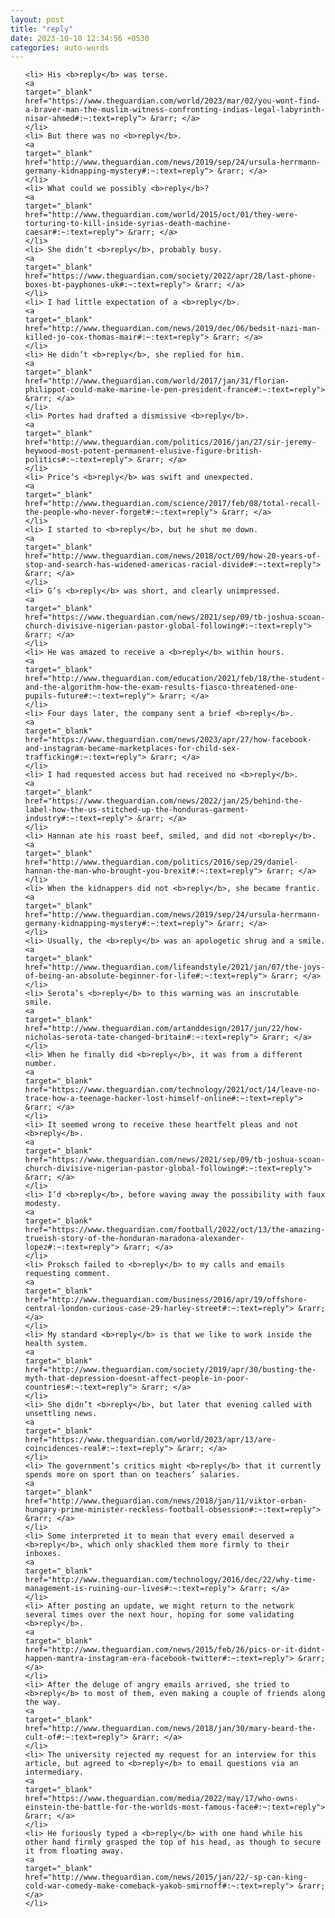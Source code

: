 ```yaml
---
layout: post
title: "reply"
date: 2023-10-10 12:34:56 +0530
categories: auto-words
---
```

<ol>

    <li> His <b>reply</b> was terse.
    <a 
    target="_blank" 
    href="https://www.theguardian.com/world/2023/mar/02/you-wont-find-a-braver-man-the-muslim-witness-confronting-indias-legal-labyrinth-nisar-ahmed#:~:text=reply"> &rarr; </a>
    </li>
    <li> But there was no <b>reply</b>.
    <a 
    target="_blank" 
    href="http://www.theguardian.com/news/2019/sep/24/ursula-herrmann-germany-kidnapping-mystery#:~:text=reply"> &rarr; </a>
    </li>
    <li> What could we possibly <b>reply</b>?
    <a 
    target="_blank" 
    href="http://www.theguardian.com/world/2015/oct/01/they-were-torturing-to-kill-inside-syrias-death-machine-caesar#:~:text=reply"> &rarr; </a>
    </li>
    <li> She didn’t <b>reply</b>, probably busy.
    <a 
    target="_blank" 
    href="https://www.theguardian.com/society/2022/apr/28/last-phone-boxes-bt-payphones-uk#:~:text=reply"> &rarr; </a>
    </li>
    <li> I had little expectation of a <b>reply</b>.
    <a 
    target="_blank" 
    href="http://www.theguardian.com/news/2019/dec/06/bedsit-nazi-man-killed-jo-cox-thomas-mair#:~:text=reply"> &rarr; </a>
    </li>
    <li> He didn’t <b>reply</b>, she replied for him.
    <a 
    target="_blank" 
    href="http://www.theguardian.com/world/2017/jan/31/florian-philippot-could-make-marine-le-pen-president-france#:~:text=reply"> &rarr; </a>
    </li>
    <li> Portes had drafted a dismissive <b>reply</b>.
    <a 
    target="_blank" 
    href="http://www.theguardian.com/politics/2016/jan/27/sir-jeremy-heywood-most-potent-permanent-elusive-figure-british-politics#:~:text=reply"> &rarr; </a>
    </li>
    <li> Price’s <b>reply</b> was swift and unexpected.
    <a 
    target="_blank" 
    href="http://www.theguardian.com/science/2017/feb/08/total-recall-the-people-who-never-forget#:~:text=reply"> &rarr; </a>
    </li>
    <li> I started to <b>reply</b>, but he shut me down.
    <a 
    target="_blank" 
    href="http://www.theguardian.com/news/2018/oct/09/how-20-years-of-stop-and-search-has-widened-americas-racial-divide#:~:text=reply"> &rarr; </a>
    </li>
    <li> G’s <b>reply</b> was short, and clearly unimpressed.
    <a 
    target="_blank" 
    href="https://www.theguardian.com/news/2021/sep/09/tb-joshua-scoan-church-divisive-nigerian-pastor-global-following#:~:text=reply"> &rarr; </a>
    </li>
    <li> He was amazed to receive a <b>reply</b> within hours.
    <a 
    target="_blank" 
    href="http://www.theguardian.com/education/2021/feb/18/the-student-and-the-algorithm-how-the-exam-results-fiasco-threatened-one-pupils-future#:~:text=reply"> &rarr; </a>
    </li>
    <li> Four days later, the company sent a brief <b>reply</b>.
    <a 
    target="_blank" 
    href="https://www.theguardian.com/news/2023/apr/27/how-facebook-and-instagram-became-marketplaces-for-child-sex-trafficking#:~:text=reply"> &rarr; </a>
    </li>
    <li> I had requested access but had received no <b>reply</b>.
    <a 
    target="_blank" 
    href="https://www.theguardian.com/news/2022/jan/25/behind-the-label-how-the-us-stitched-up-the-honduras-garment-industry#:~:text=reply"> &rarr; </a>
    </li>
    <li> Hannan ate his roast beef, smiled, and did not <b>reply</b>.
    <a 
    target="_blank" 
    href="http://www.theguardian.com/politics/2016/sep/29/daniel-hannan-the-man-who-brought-you-brexit#:~:text=reply"> &rarr; </a>
    </li>
    <li> When the kidnappers did not <b>reply</b>, she became frantic.
    <a 
    target="_blank" 
    href="http://www.theguardian.com/news/2019/sep/24/ursula-herrmann-germany-kidnapping-mystery#:~:text=reply"> &rarr; </a>
    </li>
    <li> Usually, the <b>reply</b> was an apologetic shrug and a smile.
    <a 
    target="_blank" 
    href="http://www.theguardian.com/lifeandstyle/2021/jan/07/the-joys-of-being-an-absolute-beginner-for-life#:~:text=reply"> &rarr; </a>
    </li>
    <li> Serota’s <b>reply</b> to this warning was an inscrutable smile.
    <a 
    target="_blank" 
    href="http://www.theguardian.com/artanddesign/2017/jun/22/how-nicholas-serota-tate-changed-britain#:~:text=reply"> &rarr; </a>
    </li>
    <li> When he finally did <b>reply</b>, it was from a different number.
    <a 
    target="_blank" 
    href="https://www.theguardian.com/technology/2021/oct/14/leave-no-trace-how-a-teenage-hacker-lost-himself-online#:~:text=reply"> &rarr; </a>
    </li>
    <li> It seemed wrong to receive these heartfelt pleas and not <b>reply</b>.
    <a 
    target="_blank" 
    href="https://www.theguardian.com/news/2021/sep/09/tb-joshua-scoan-church-divisive-nigerian-pastor-global-following#:~:text=reply"> &rarr; </a>
    </li>
    <li> I’d <b>reply</b>, before waving away the possibility with faux modesty.
    <a 
    target="_blank" 
    href="https://www.theguardian.com/football/2022/oct/13/the-amazing-trueish-story-of-the-honduran-maradona-alexander-lopez#:~:text=reply"> &rarr; </a>
    </li>
    <li> Proksch failed to <b>reply</b> to my calls and emails requesting comment.
    <a 
    target="_blank" 
    href="http://www.theguardian.com/business/2016/apr/19/offshore-central-london-curious-case-29-harley-street#:~:text=reply"> &rarr; </a>
    </li>
    <li> My standard <b>reply</b> is that we like to work inside the health system.
    <a 
    target="_blank" 
    href="http://www.theguardian.com/society/2019/apr/30/busting-the-myth-that-depression-doesnt-affect-people-in-poor-countries#:~:text=reply"> &rarr; </a>
    </li>
    <li> She didn’t <b>reply</b>, but later that evening called with unsettling news.
    <a 
    target="_blank" 
    href="https://www.theguardian.com/world/2023/apr/13/are-coincidences-real#:~:text=reply"> &rarr; </a>
    </li>
    <li> The government’s critics might <b>reply</b> that it currently spends more on sport than on teachers’ salaries.
    <a 
    target="_blank" 
    href="http://www.theguardian.com/news/2018/jan/11/viktor-orban-hungary-prime-minister-reckless-football-obsession#:~:text=reply"> &rarr; </a>
    </li>
    <li> Some interpreted it to mean that every email deserved a <b>reply</b>, which only shackled them more firmly to their inboxes.
    <a 
    target="_blank" 
    href="http://www.theguardian.com/technology/2016/dec/22/why-time-management-is-ruining-our-lives#:~:text=reply"> &rarr; </a>
    </li>
    <li> After posting an update, we might return to the network several times over the next hour, hoping for some validating <b>reply</b>.
    <a 
    target="_blank" 
    href="http://www.theguardian.com/news/2015/feb/26/pics-or-it-didnt-happen-mantra-instagram-era-facebook-twitter#:~:text=reply"> &rarr; </a>
    </li>
    <li> After the deluge of angry emails arrived, she tried to <b>reply</b> to most of them, even making a couple of friends along the way.
    <a 
    target="_blank" 
    href="http://www.theguardian.com/news/2018/jan/30/mary-beard-the-cult-of#:~:text=reply"> &rarr; </a>
    </li>
    <li> The university rejected my request for an interview for this article, but agreed to <b>reply</b> to email questions via an intermediary.
    <a 
    target="_blank" 
    href="https://www.theguardian.com/media/2022/may/17/who-owns-einstein-the-battle-for-the-worlds-most-famous-face#:~:text=reply"> &rarr; </a>
    </li>
    <li> He furiously typed a <b>reply</b> with one hand while his other hand firmly grasped the top of his head, as though to secure it from floating away.
    <a 
    target="_blank" 
    href="http://www.theguardian.com/news/2015/jan/22/-sp-can-king-cold-war-comedy-make-comeback-yakob-smirnoff#:~:text=reply"> &rarr; </a>
    </li>